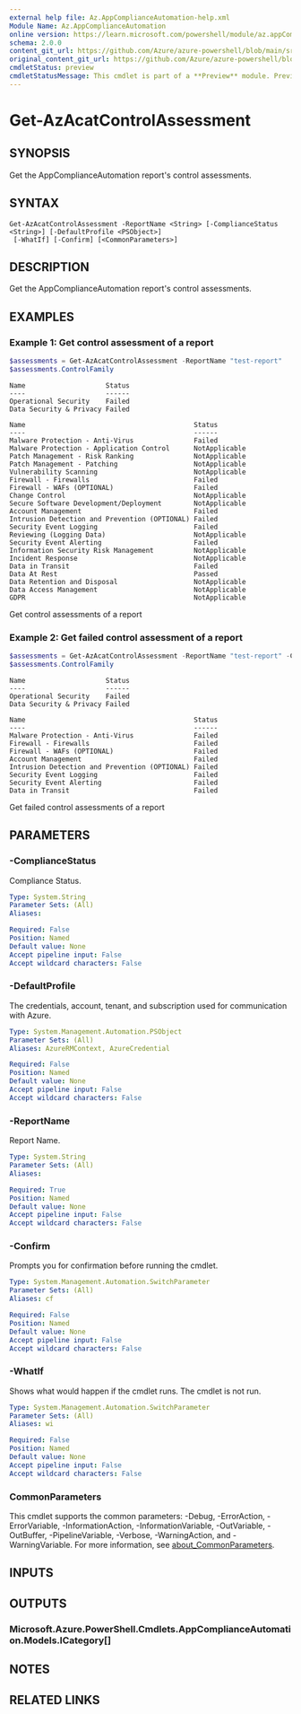 ```yaml
---
external help file: Az.AppComplianceAutomation-help.xml
Module Name: Az.AppComplianceAutomation
online version: https://learn.microsoft.com/powershell/module/az.appComplianceAutomation/get-azacatcontrolassessment
schema: 2.0.0
content_git_url: https://github.com/Azure/azure-powershell/blob/main/src/AppComplianceAutomation/AppComplianceAutomation/help/Get-AzAcatControlAssessment.md
original_content_git_url: https://github.com/Azure/azure-powershell/blob/main/src/AppComplianceAutomation/AppComplianceAutomation/help/Get-AzAcatControlAssessment.md
cmdletStatus: preview
cmdletStatusMessage: This cmdlet is part of a **Preview** module. Preview versions aren't recommended for use in production environments. For more information, see https://aka.ms/azps-refstatus.
---
```


# Get-AzAcatControlAssessment

## SYNOPSIS
Get the AppComplianceAutomation report's control assessments.

## SYNTAX

```
Get-AzAcatControlAssessment -ReportName <String> [-ComplianceStatus <String>] [-DefaultProfile <PSObject>]
 [-WhatIf] [-Confirm] [<CommonParameters>]
```

## DESCRIPTION
Get the AppComplianceAutomation report's control assessments.

## EXAMPLES

### Example 1: Get control assessment of a report
```powershell
$assessments = Get-AzAcatControlAssessment -ReportName "test-report"
$assessments.ControlFamily
```

```output
Name                    Status
----                    ------
Operational Security    Failed
Data Security & Privacy Failed

Name                                          Status
----                                          ------
Malware Protection - Anti-Virus               Failed
Malware Protection - Application Control      NotApplicable
Patch Management - Risk Ranking               NotApplicable
Patch Management - Patching                   NotApplicable
Vulnerability Scanning                        NotApplicable
Firewall - Firewalls                          Failed
Firewall - WAFs (OPTIONAL)                    Failed
Change Control                                NotApplicable
Secure Software Development/Deployment        NotApplicable
Account Management                            Failed
Intrusion Detection and Prevention (OPTIONAL) Failed
Security Event Logging                        Failed
Reviewing (Logging Data)                      NotApplicable
Security Event Alerting                       Failed
Information Security Risk Management          NotApplicable
Incident Response                             NotApplicable
Data in Transit                               Failed
Data At Rest                                  Passed
Data Retention and Disposal                   NotApplicable
Data Access Management                        NotApplicable
GDPR                                          NotApplicable
```

Get control assessments of a report

### Example 2: Get failed control assessment of a report
```powershell
$assessments = Get-AzAcatControlAssessment -ReportName "test-report" -ComplianceStatus "Failed"
$assessments.ControlFamily
```

```output
Name                    Status
----                    ------
Operational Security    Failed
Data Security & Privacy Failed

Name                                          Status
----                                          ------
Malware Protection - Anti-Virus               Failed
Firewall - Firewalls                          Failed
Firewall - WAFs (OPTIONAL)                    Failed
Account Management                            Failed
Intrusion Detection and Prevention (OPTIONAL) Failed
Security Event Logging                        Failed
Security Event Alerting                       Failed
Data in Transit                               Failed
```

Get failed control assessments of a report

## PARAMETERS

### -ComplianceStatus
Compliance Status.

```yaml
Type: System.String
Parameter Sets: (All)
Aliases:

Required: False
Position: Named
Default value: None
Accept pipeline input: False
Accept wildcard characters: False
```

### -DefaultProfile
The credentials, account, tenant, and subscription used for communication with Azure.

```yaml
Type: System.Management.Automation.PSObject
Parameter Sets: (All)
Aliases: AzureRMContext, AzureCredential

Required: False
Position: Named
Default value: None
Accept pipeline input: False
Accept wildcard characters: False
```

### -ReportName
Report Name.

```yaml
Type: System.String
Parameter Sets: (All)
Aliases:

Required: True
Position: Named
Default value: None
Accept pipeline input: False
Accept wildcard characters: False
```

### -Confirm
Prompts you for confirmation before running the cmdlet.

```yaml
Type: System.Management.Automation.SwitchParameter
Parameter Sets: (All)
Aliases: cf

Required: False
Position: Named
Default value: None
Accept pipeline input: False
Accept wildcard characters: False
```

### -WhatIf
Shows what would happen if the cmdlet runs.
The cmdlet is not run.

```yaml
Type: System.Management.Automation.SwitchParameter
Parameter Sets: (All)
Aliases: wi

Required: False
Position: Named
Default value: None
Accept pipeline input: False
Accept wildcard characters: False
```

### CommonParameters
This cmdlet supports the common parameters: -Debug, -ErrorAction, -ErrorVariable, -InformationAction, -InformationVariable, -OutVariable, -OutBuffer, -PipelineVariable, -Verbose, -WarningAction, and -WarningVariable. For more information, see [about_CommonParameters](http://go.microsoft.com/fwlink/?LinkID=113216).

## INPUTS

## OUTPUTS

### Microsoft.Azure.PowerShell.Cmdlets.AppComplianceAutomation.Models.ICategory[]

## NOTES

## RELATED LINKS
